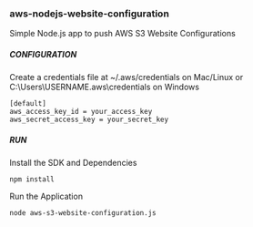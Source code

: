 ### aws-nodejs-website-configuration
Simple Node.js app to push AWS S3 Website Configurations

##### CONFIGURATION
Create a credentials file at ~/.aws/credentials on Mac/Linux or C:\Users\USERNAME\.aws\credentials on Windows

```
[default]
aws_access_key_id = your_access_key
aws_secret_access_key = your_secret_key
```

##### RUN
Install the SDK and Dependencies
```
npm install
```

Run the Application
```
node aws-s3-website-configuration.js
